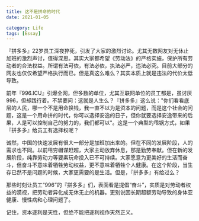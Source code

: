 ```yaml
---
title: 这不是拼命的时代
date: 2021-01-05

category: Life
tags: [Essay]
---
```


『拼多多』22岁员工深夜猝死，引发了大家的激烈讨论。尤其无数网友对无休止加班的激烈声讨，值得深思。其实大家都希望《劳动法》的严格实施，保护所有劳动者的合法权益。所谓有法可依，有法必依，执法必严，违法必究。目前大部分的网友也仅仅希望严格执行而已。但是真这么难么？其实本质上就是违法的代价太低导致。

前年『996.ICU』引爆全网，但多数的单位，尤其互联网单位的员工都是，虽讨厌996，但却践行着。不禁要问：这就是人生么？『拼多多』这么说："你们看看底层的人民，哪一个不是用命换钱，我一直不以为是资本的问题，而是这个社会的问题，这是一个用命拼的时代，你可以选择安逸的日子，但你就要选择安逸带来的后果，人是可以控制自己的努力的，我们都可以"。这是一个典型的甩锅方式，如果『拼多多』给员工有选择权呢？

诚然，中国的快速发展有很大一部分是加班加出来的。但在不同的发展阶段，人的需求也不同。以前甩穷帽谋赶超，大家主动放弃休息，那是勤劳奉献。但在新的发展阶段，纯靠劳动力等要素玩命投入已不可持续。大家愿意为更美好的生活而奋斗，但奋斗不意味着牺牲劳动权益，更不意味着牺牲个人健康。在这个阶段，当生存已然不是问题的时候，大家更需要的是生活。但是，『拼多多』有给过么？

那些时刻让员工“996”的『拼多多』们，表面看是提倡“奋斗”，实质是对劳动者权益的漠视，把劳动者异化成无休无止的机器。更别说因长期超额劳动导致的身体亚健康、慢性病和心理问题了。

记住，资本逐利是天性，但绝不能把逐利视作天然正义。
